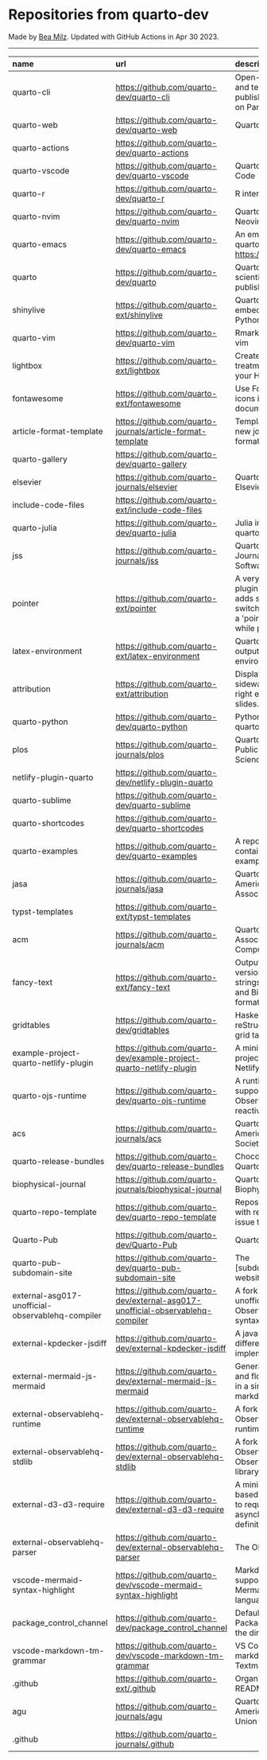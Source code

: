 # Repositories from quarto-dev
Made by [Bea Milz](https://twitter.com/beamilz).
Updated with GitHub Actions in Apr 30 2023.
<hr> 

|name                                             |url                                                                            |description                                                                                                                       | stars| forks| open_issues|
|:------------------------------------------------|:------------------------------------------------------------------------------|:---------------------------------------------------------------------------------------------------------------------------------|-----:|-----:|-----------:|
|quarto-cli                                       |https://github.com/quarto-dev/quarto-cli                                       |Open-source scientific and technical publishing system built on Pandoc.                                                           |  2166|   174|         760|
|quarto-web                                       |https://github.com/quarto-dev/quarto-web                                       |Quarto website                                                                                                                    |   149|   407|           8|
|quarto-actions                                   |https://github.com/quarto-dev/quarto-actions                                   |                                                                                                                                  |   112|    25|          23|
|quarto-vscode                                    |https://github.com/quarto-dev/quarto-vscode                                    |Quarto extension for VS Code                                                                                                      |   111|    13|           0|
|quarto-r                                         |https://github.com/quarto-dev/quarto-r                                         |R interface to quarto-cli                                                                                                         |   105|    14|          31|
|quarto-nvim                                      |https://github.com/quarto-dev/quarto-nvim                                      |Quarto mode for Neovim                                                                                                            |    99|     3|           4|
|quarto-emacs                                     |https://github.com/quarto-dev/quarto-emacs                                     |An emacs mode for quarto: https://quarto.org                                                                                      |    82|    10|           6|
|quarto                                           |https://github.com/quarto-dev/quarto                                           |Quarto open-source scientific and technical publishing system                                                                     |    63|     5|          48|
|shinylive                                        |https://github.com/quarto-ext/shinylive                                        |Quarto extension to embed Shinylive for Python applications                                                                       |    60|     1|           6|
|quarto-vim                                       |https://github.com/quarto-dev/quarto-vim                                       |Rmarkdown support for vim                                                                                                         |    51|    12|           5|
|lightbox                                         |https://github.com/quarto-ext/lightbox                                         |Create lightbox treatments for images in your HTML documents.                                                                     |    51|     3|           6|
|fontawesome                                      |https://github.com/quarto-ext/fontawesome                                      |Use Font Awesome icons in HTML and PDF documents.                                                                                 |    46|     7|           3|
|article-format-template                          |https://github.com/quarto-journals/article-format-template                     |Template for creating a new journal article format for Quarto                                                                     |    36|     7|           8|
|quarto-gallery                                   |https://github.com/quarto-dev/quarto-gallery                                   |                                                                                                                                  |    26|    19|           0|
|elsevier                                         |https://github.com/quarto-journals/elsevier                                    |Quarto template for Elsevier Journals                                                                                             |    23|     8|           4|
|include-code-files                               |https://github.com/quarto-ext/include-code-files                               |                                                                                                                                  |    20|     2|           4|
|quarto-julia                                     |https://github.com/quarto-dev/quarto-julia                                     |Julia interface to quarto-cli                                                                                                     |    16|     0|           6|
|jss                                              |https://github.com/quarto-journals/jss                                         |Quarto template for the Journal of Statistical Software                                                                           |    15|     2|           3|
|pointer                                          |https://github.com/quarto-ext/pointer                                          |A very simple RevealJS plugin extension that adds support for switching the cursor to a 'pointer' style element while presenting. |    14|     4|           1|
|latex-environment                                |https://github.com/quarto-ext/latex-environment                                |Quarto extension to output custom LaTeX environments.                                                                             |    14|     4|           2|
|attribution                                      |https://github.com/quarto-ext/attribution                                      |Display attribution text sideways along the right edge of Revealjs slides.                                                        |    12|     0|           1|
|quarto-python                                    |https://github.com/quarto-dev/quarto-python                                    |Python interface to quarto-cli                                                                                                    |    11|     0|           0|
|plos                                             |https://github.com/quarto-journals/plos                                        |Quarto template for Public Library of Science                                                                                     |    11|     1|          10|
|netlify-plugin-quarto                            |https://github.com/quarto-dev/netlify-plugin-quarto                            |                                                                                                                                  |     9|     1|           4|
|quarto-sublime                                   |https://github.com/quarto-dev/quarto-sublime                                   |                                                                                                                                  |     9|     1|           1|
|quarto-shortcodes                                |https://github.com/quarto-dev/quarto-shortcodes                                |                                                                                                                                  |     8|     2|           2|
|quarto-examples                                  |https://github.com/quarto-dev/quarto-examples                                  |A repository of self-contained quarto examples                                                                                    |     7|     0|           1|
|jasa                                             |https://github.com/quarto-journals/jasa                                        |Quarto template for the American Statistical Association Journals                                                                 |     7|     6|           1|
|typst-templates                                  |https://github.com/quarto-ext/typst-templates                                  |                                                                                                                                  |     5|     0|           0|
|acm                                              |https://github.com/quarto-journals/acm                                         |Quarto template for the Association of Computing Machinery                                                                        |     5|     5|           6|
|fancy-text                                       |https://github.com/quarto-ext/fancy-text                                       |Output nicely formatted versions of fancy strings such as LaTeX and BibTeX in multiple formats.                                   |     3|     1|           0|
|gridtables                                       |https://github.com/quarto-dev/gridtables                                       |Haskell parser for reStructuredText-style grid tables.                                                                            |     2|     0|           4|
|example-project-quarto-netlify-plugin            |https://github.com/quarto-dev/example-project-quarto-netlify-plugin            |A minimal Quarto project using Quarto's Netlify plugin                                                                            |     2|     0|           0|
|quarto-ojs-runtime                               |https://github.com/quarto-dev/quarto-ojs-runtime                               |A runtime for quarto's support of ObservableHQ's reactive Javascript                                                              |     2|     1|           2|
|acs                                              |https://github.com/quarto-journals/acs                                         |Quarto template for the American Chemical Society                                                                                 |     2|     0|           0|
|quarto-release-bundles                           |https://github.com/quarto-dev/quarto-release-bundles                           |Chocolatey package for Quarto                                                                                                     |     1|     0|           1|
|biophysical-journal                              |https://github.com/quarto-journals/biophysical-journal                         |Quarto template for Biophysical journal                                                                                           |     1|     1|           0|
|quarto-repo-template                             |https://github.com/quarto-dev/quarto-repo-template                             |Repository template with readme styling, issue templates, etc                                                                     |     0|     0|           0|
|Quarto-Pub                                       |https://github.com/quarto-dev/Quarto-Pub                                       |Quarto Pub                                                                                                                        |     0|     0|           2|
|quarto-pub-subdomain-site                        |https://github.com/quarto-dev/quarto-pub-subdomain-site                        |The [subdomain].quarto.pub website                                                                                                |     0|     0|           0|
|external-asg017-unofficial-observablehq-compiler |https://github.com/quarto-dev/external-asg017-unofficial-observablehq-compiler |A fork of @asg017's unofficial compiler for Observable notebook syntax                                                            |     0|     1|           0|
|external-kpdecker-jsdiff                         |https://github.com/quarto-dev/external-kpdecker-jsdiff                         |A javascript text differencing implementation.                                                                                    |     0|     0|           0|
|external-mermaid-js-mermaid                      |https://github.com/quarto-dev/external-mermaid-js-mermaid                      |Generation of diagram and flowchart from text in a similar manner as markdown                                                     |     0|     0|           0|
|external-observablehq-runtime                    |https://github.com/quarto-dev/external-observablehq-runtime                    |A fork of the Observable dataflow runtime.                                                                                        |     0|     0|           0|
|external-observablehq-stdlib                     |https://github.com/quarto-dev/external-observablehq-stdlib                     |A fork of ObservableHQ's Observable standard library.                                                                             |     0|     0|           0|
|external-d3-d3-require                           |https://github.com/quarto-dev/external-d3-d3-require                           |A minimal, promise-based implementation to require asynchronous module definitions.                                               |     0|     0|           0|
|external-observablehq-parser                     |https://github.com/quarto-dev/external-observablehq-parser                     |The Observable parser.                                                                                                            |     0|     0|           0|
|vscode-mermaid-syntax-highlight                  |https://github.com/quarto-dev/vscode-mermaid-syntax-highlight                  |Markdown syntax support for the Mermaid charting language                                                                         |     0|     0|           0|
|package_control_channel                          |https://github.com/quarto-dev/package_control_channel                          |Default channel file for Package Control. Follow the directions at:                                                               |     0|     0|           0|
|vscode-markdown-tm-grammar                       |https://github.com/quarto-dev/vscode-markdown-tm-grammar                       |VS Code built-in markdown extension's Textmate grammar                                                                            |     0|     0|           0|
|.github                                          |https://github.com/quarto-ext/.github                                          |Organization profile README source                                                                                                |     0|     0|           0|
|agu                                              |https://github.com/quarto-journals/agu                                         |Quarto template for the American Geophysical Union                                                                                |     0|     0|           0|
|.github                                          |https://github.com/quarto-journals/.github                                     |                                                                                                                                  |     0|     2|           1|

